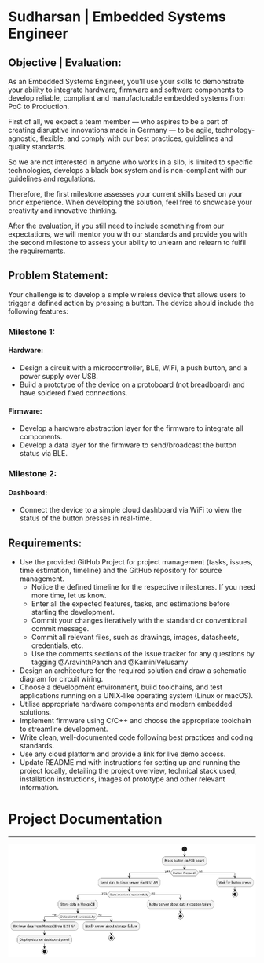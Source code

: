 # Sudharsan | Embedded Systems Engineer
## Objective | Evaluation:
As an Embedded Systems Engineer, you'll use your skills to demonstrate your ability to integrate hardware, firmware and software components to develop reliable, compliant and manufacturable embedded systems from PoC to Production.

First of all, we expect a team member — who aspires to be a part of creating disruptive innovations made in Germany — to be agile, technology-agnostic, flexible, and comply with our best practices, guidelines and quality standards. 

So we are not interested in anyone who works in a silo, is limited to specific technologies, develops a black box system and is non-compliant with our guidelines and regulations. 

Therefore, the first milestone assesses your current skills based on your prior experience. When developing the solution, feel free to showcase your creativity and innovative thinking.

After the evaluation, if you still need to include something from our expectations, we will mentor you with our standards and provide you with the second milestone to assess your ability to unlearn and relearn to fulfil the requirements.

## Problem Statement:
Your challenge is to develop a simple wireless device that allows users to trigger a defined action by pressing a button. The device should include the following features:

### Milestone 1:
#### Hardware:
- Design a circuit with a microcontroller, BLE, WiFi, a push button, and a power supply over USB.
- Build a prototype of the device on a protoboard (not breadboard) and have soldered fixed connections. 

#### Firmware:
- Develop a hardware abstraction layer for the firmware to integrate all components.
- Develop a data layer for the firmware to send/broadcast the button status via BLE.

### Milestone 2:
#### Dashboard:
- Connect the device to a simple cloud dashboard via WiFi to view the status of the button presses in real-time.

## Requirements:
- Use the provided GitHub Project for project management (tasks, issues, time estimation, timeline) and the GitHub repository for source management.
  - Notice the defined timeline for the respective milestones. If you need more time, let us know.
  - Enter all the expected features, tasks, and estimations before starting the development.
  - Commit your changes iteratively with the standard or conventional commit message.
  - Commit all relevant files, such as drawings, images, datasheets, credentials, etc.
  - Use the comments sections of the issue tracker for any questions by tagging @AravinthPanch and @KaminiVelusamy
- Design an architecture for the required solution and draw a schematic diagram for circuit wiring.
- Choose a development environment, build toolchains, and test applications running on a UNIX-like operating system (Linux or macOS).
- Utilise appropriate hardware components and modern embedded solutions. 
- Implement firmware using C/C++ and choose the appropriate toolchain to streamline development.
- Write clean, well-documented code following best practices and coding standards.
- Use any cloud platform and provide a link for live demo access.
- Update README.md with instructions for setting up and running the project locally, detailing the project overview, technical stack used, installation instructions, images of prototype and other relevant information.

# Project Documentation
---
![alt text](image.png)